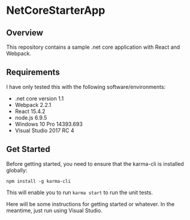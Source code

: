 ﻿# NetCoreStarterApp

## Overview

This repository contains a sample .net core application with React and Webpack.

## Requirements

I have only tested this with the following software/environments:

* .net core version 1.1
* Webpack 2.2.1
* React 15.4.2
* node.js 6.9.5
* Windows 10 Pro 14393.693
* Visual Studio 2017 RC 4

## Get Started

Before getting started, you need to ensure that the karma-cli is installed globally:

`npm install -g karma-cli`

This will enable you to run `karma start` to run the unit tests.

Here will be some instructions for getting started or whatever. In the meantime, just run using Visual Studio.


